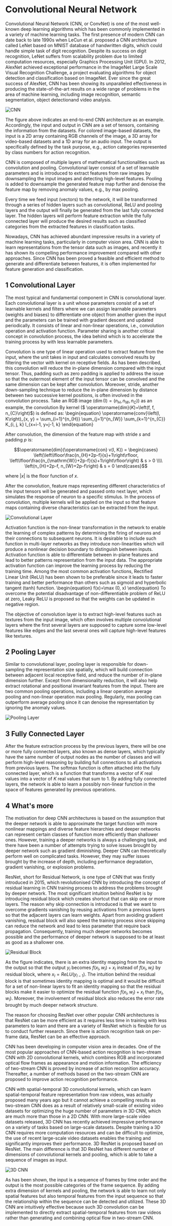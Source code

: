 # Convolutional Neural Network




Convolutional Neural Network (CNN, or ConvNet) is one of the most well-known deep learning algorithms which has been commonly implemented in a variety of machine learning tasks. The first presence of modern CNN can date back to late 1990s when LeCun et al. proposed a CNN architecture called LeNet based on MNIST database of handwritten digits, which could handle simple task of digit recognition. Despite its success on digit recognition, LeNet suffers from scalability problem due to limited computation resources, especially Graphics Processing Unit (GPU). In 2012, AlexNet achieved exceptional performance in the ImageNet Large Scale Visual Recognition Challenge, a project evaluating algorithms for object detection and classification based on ImageNet. Ever since the great success of AlexNet, CNN has been showing its unparalleled effectiveness in producing the state-of-the-art results on a wide range of problems in the area of machine learning, including image recognition, semantic segmentation, object detectionand video analysis. 

![CNN](CNN.png "Typical CNN Architecture")



The figure above indicates an end-to-end CNN architecture as an example. Accordingly, the input and output in CNN are a set of tensors, containing the information from the datasets. For colored image-based datasets, the input is a 2D array containing RGB channels of the image, a 3D array for video-based datasets and a 1D array for an audio input. The output is specifically defined by the task purpose, e.g., action categories represented by class numbers for action recognition. 

CNN is composed of multiple layers of mathematical functionalities such as convolution and pooling. Convolutional layer consist of a set of learnable parameters and is introduced to extract features from raw images by downsampling the input images and detecting high-level features. Pooling is added to downsample the generated feature map further and denoise the feature map by removing anomaly values, e.g., by max pooling. 

Every time we feed input (vectors) to the network, it will be transformed through a series of hidden layers such as convolutional, ReLU and pooling layers and the output will finally be generated from the last fully connected layer. The hidden layers will perform feature extraction while the fully connected layer will produce the desired results such as classified categories from the extracted features in classification tasks. 

Nowadays, CNN has achieved abundant impressive results in a variety of machine learning tasks, particularly in computer vision area. CNN is able to learn representations from the tensor data such as images, and recently it has shown its compelling  performance improvement compared with other approaches. Since CNN has been proved a feasible and efficient method to generate and differentiate between features, it is often implemented for  feature generation and classification.

## 1 Convolutional Layer
The most typical and fundamental component in CNN is convolutional layer. Each convolutional layer is a unit whose parameters consist of a set of learnable kernels and ﬁlters where we can assign learnable parameters (weights and biases) to differentiate one object from another given the input and the parameters can be trained with gradient descent and updated periodically. It  consists of linear and non-linear operations, i.e., convolution operation and activation function. Parameter sharing is another critical concept in convolution process, the idea behind which is to accelerate the training process by with less learnable parameters. 

Convolution is one type of linear operation used to extract feature from the input, where the unit takes in input and calculates convolved results by filtering the vector with kernel on receptive fields. As has been described, this convolution will reduce the in-plane dimension compared with the input tensor. Thus, padding such as zero padding is applied to address the issue so that the outermost element of the input tensor can be convolved and the same dimension can be kept after convolution. Moreover, stride, another down-sampling technique to reduce the in-plane dimension by  distance between two successive kernel positions, is often involved in the convolution process. Take an RGB image ($\operatorname{dim}($I$)=\left(n_{H}, n_{W}, n_{C}\right)$) as an example, the convolution By kernel ($ \operatorname{dim}($K$)=\left(f, f, n_{C}\right)$) is deﬁned as: 
\begin{equation}
   \operatorname{conv}\left(I, K\right)\_{x, y} = \sum_{i=1}^{n_{H}} \sum_{j=1}^{n_{W}} \sum_{k=1}^{n_{C}} K_{i, j, k} I_{x+i-1, y+j-1, k}
\end{equation}
 
After convolution, the dimension of the feature map with stride $s$ and padding $p$ is: 

$$\operatorname{dim}(\operatorname{con} v(I, K)) = \begin{cases}
\left(\left\lfloor\frac{n_{H}+2p-f}{s}+1\right\rfloor, \left\lfloor\frac{n_{\mathrm{W}}+2p-f}{s}+1\right\rfloor\right) & s > 0 \\\\
\left(n_{H}+2p-f, n_{W}+2p-f\right) & s = 0
\end{cases}$$




where $|x|$ is the floor function of $x$.

After the convolution, feature maps representing different characteristics of the input tensors will be generated and passed onto next layer, which simulates the response of neuron to a specific stimulus. In the process of convolution, multiple kernels will be applied on the input so that feature maps containing diverse characteristics can be extracted from the input. 


![Convolutional Layer](Convolution.png "Illustration of a Convolutional Layer. Multiple kernels (filters) are applied on the input image or input feature map to generate the output features maps by convolution. ")


Activation function is the non-linear transformation in the network to enable the learning of complex patterns by determining the firing of neurons and their connections to subsequent neurons. It is desirable to include such function in multi-layer networks as they introduce non-linearities which will produce a nonlinear decision boundary to distinguish between inputs. Activation function is able to differentiate between in-plane features and lead to better patterns representation from the input data. The
appropriate activation function can improve the learning process by reducing the training time. Among the most common activation functions, Rectiﬁed Linear Unit (ReLU)  has been shown to be preferable since it leads to faster training and better performance than others such as sigmoid and hyperbolic tangent (tanh) function. 
\begin{equation}
    f(x)=\max (0, x)
\end{equation}
To overcome the potential disadvantage of non-differentiable problem of ReLU at zero, Leaky ReLU is proposed so that the weights can be updated in negative region. 

The objective of convolution layer is to extract high-level features such as textures from the input image, which often involves multiple convolutional layers where the first several layers are supposed to capture some low-level features like edges and the last several ones will capture high-level features like textures.
## 2 Pooling Layer
Similar to convolutional layer, pooling layer is responsible for down-sampling the representation size spatially, which will
build connection between adjacent local receptive field, and reduce the number of in-plane dimension further. Except from dimensionality reduction, it will also help extract rotational and positional invariant features from the input. There are two common pooling operations, including a linear operation average pooling and non-linear operation max pooling. Regularly, max pooling can outperform average pooling since it can denoise the representation by ignoring the anomaly values. 


![Pooling Layer](Pooling.png "Pooling Layer. If layer $n$ is a pooling layer and given $4$ feature maps from  the previous layer, every feature map is pooled and downsampled separately. Each unit in one of the $4$ output feature maps represents the average or the maximum value within a receptive field of the corresponding previous feature map.")

## 3 Fully Connected Layer
After the feature extraction process by the previous layers, there will be one or more fully connected layers, also known as dense layers, which typically have the same number of output nodes as the number of classes and will perform high-level reasoning by building full connections to all activations from previous layers. The softmax function is often attached into the fully connected layer, which  is a function that transforms a vector of $K$ real values into a vector of $K$ real values that sum to $1$. By adding fully connected layers, the network is able to learn a possibly non-linear function in the space of features generated by previous operations. 
## 4 What's more
The motivation for deep CNN architectures is based on the assumption that the deeper network is able to  approximate the target function with more nonlinear mappings and diverse feature hierarchies and deeper networks can represent certain classes of function more efficiently than shallower ones. However, training a deeper networks is always a challenging task, and there have been a number of attempts trying to solve issues brought by deeper network such as gradient diminishing. Deeper CNN can theoretically perform well on complicated tasks. However, they may suffer issues brought by the increase of depth, including performance degradation, gradient vanishing, or explosion problems. 

ResNet, short for Residual Network, is one type of CNN that was firstly introduced in 2015, which revolutionised CNN by introducing the concept of residual learning in CNN training process to address the problems brought by deeper network. The most significant intuition behind ResNet is by introducing residual block which creates shortcut that can skip one or more layers. The reason why skip connection is introduced is that we want to overcome gradients vanishing by reusing activations from a previous layers so that the adjacent layers can learn weights. Apart from avoiding gradient vanishing, residual block will also speed the training process since skipping can reduce the network and lead to less parameter that require back propagation. Consequently, training much deeper networks becomes  possible and the performance of deeper network is supposed to be at least as good as a shallower one. 

![Residual Block](Residual.png "A Normal Block (left) and a Residual Block (right)")


As the figure indicates, there is an extra identity mapping from the input to the output so that the output $y_l$ becomes $f(x_l, w_l) + x_{l}$ instead of $f(x_l, w_l)$ by residual block, where $x_{l} = ReLU(y_{l-1})$. 
The intuition behind the residual block is that sometimes identity mapping is optimal and it would be difficult for a set of non-linear layers to fit an identity mapping so that the residual blocks make it easier to optimize the residual function $f(x_l, w_l) + x_{l}$ than $f(x_l, w_l)$. Moreover, the involvement of residual block also reduces the error rate brought by much deeper network structure. 

The reason for choosing ResNet over other popular CNN architectures is that ResNet can be more efficient as it requires less time in training with less parameters to learn and there are a variety of ResNet which is flexible for us to conduct further research. Since there is action recognition task on per-frame data, ResNet can be an effective approach. 

CNN has been developing in computer vision area in decades. One of the most popular approaches of CNN-based action recognition is two-stream CNN with 2D convolutional kernels, which combines RGB and incorporated optical flow frames as appearance and motion information. The efficiency of two-stream CNN is proved by increase of action recognition accuracy. Thereafter, a number of methods based on the two-stream CNN are proposed to
improve action recognition performance. 

CNN with spatial-temporal 3D convolutional kernels, which can learn spatial-temporal feature representation from raw videos, was actually proposed many years ago but it cannot achieve a compelling results as two-stream CNN does as a result of relatively small-scale of existing video datasets for optimizing the huge number of parameters in 3D CNN, which are much more than those in a 2D CNN. With more large-scale video datasets released, 3D CNN has recently achieved impressive performance on a variety of tasks based on large-scale datasets. Despite training a 3D CNN requires more computation resources and can be difficult to optimize, the use of recent large-scale video datasets enables the training and significantly improves their performance. 3D ResNet is proposed based on ResNet. The main difference is that 3D ResNet has different number of dimensions of convolutional kernels and pooling, which is able to take a sequence of images as input.   


![3D CNN](3DCNN.png "Typical 3D CNN Architecture")


As has been shown, the input is a sequence of frames by time order and the output is the most possible categories of the frame sequence. By adding extra dimension of kernels and pooling, the network is able to learn not only spatial features but also temporal features from the input sequence so that the relationship within the sequence can be detected and utilized. These 3D CNN are intuitively effective
because such 3D convolution can be implemented to directly extract spatial-temporal features from raw videos rather than generating and combining optical flow in two-stream CNN. 


